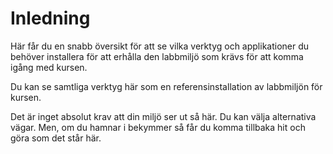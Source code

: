 ---
...
Inledning
==================================

Här får du en snabb översikt för att se vilka verktyg och applikationer du behöver installera för att erhålla den labbmiljö som krävs för att komma igång med kursen.

Du kan se samtliga verktyg här som en referensinstallation av labbmiljön för kursen.

Det är inget absolut krav att din miljö ser ut så här. Du kan välja alternativa vägar. Men, om du hamnar i bekymmer så får du komma tillbaka hit och göra som det står här.
